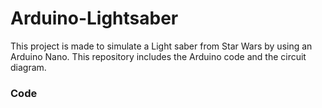 # Arduino-Lightsaber
This project is made to simulate a Light saber from Star Wars by using an Arduino Nano. This repository includes the Arduino code and the circuit diagram.

### Code
